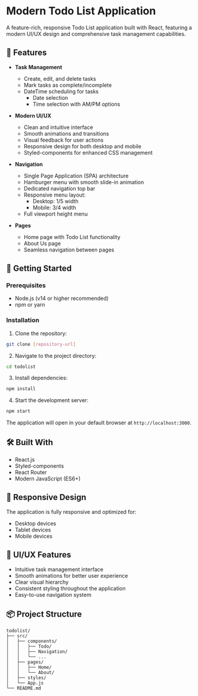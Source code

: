 # Modern Todo List Application

A feature-rich, responsive Todo List application built with React, featuring a modern UI/UX design and comprehensive task management capabilities.

## 🌟 Features

- **Task Management**
  - Create, edit, and delete tasks
  - Mark tasks as complete/incomplete
  - DateTime scheduling for tasks
    - Date selection
    - Time selection with AM/PM options

- **Modern UI/UX**
  - Clean and intuitive interface
  - Smooth animations and transitions
  - Visual feedback for user actions
  - Responsive design for both desktop and mobile
  - Styled-components for enhanced CSS management

- **Navigation**
  - Single Page Application (SPA) architecture
  - Hamburger menu with smooth slide-in animation
  - Dedicated navigation top bar
  - Responsive menu layout:
    - Desktop: 1/5 width
    - Mobile: 3/4 width
  - Full viewport height menu

- **Pages**
  - Home page with Todo List functionality
  - About Us page
  - Seamless navigation between pages

## 🚀 Getting Started

### Prerequisites
- Node.js (v14 or higher recommended)
- npm or yarn

### Installation

1. Clone the repository:
```bash
git clone [repository-url]
```

2. Navigate to the project directory:
```bash
cd todolist
```

3. Install dependencies:
```bash
npm install
```

4. Start the development server:
```bash
npm start
```

The application will open in your default browser at `http://localhost:3000`.

## 🛠️ Built With

- React.js
- Styled-components
- React Router
- Modern JavaScript (ES6+)

## 📱 Responsive Design

The application is fully responsive and optimized for:
- Desktop devices
- Tablet devices
- Mobile devices

## 🎨 UI/UX Features

- Intuitive task management interface
- Smooth animations for better user experience
- Clear visual hierarchy
- Consistent styling throughout the application
- Easy-to-use navigation system

## 📦 Project Structure

```
todolist/
├── src/
│   ├── components/
│   │   ├── Todo/
│   │   ├── Navigation/
│   │   └── ...
│   ├── pages/
│   │   ├── Home/
│   │   └── About/
│   ├── styles/
│   └── App.js
└── README.md
```
